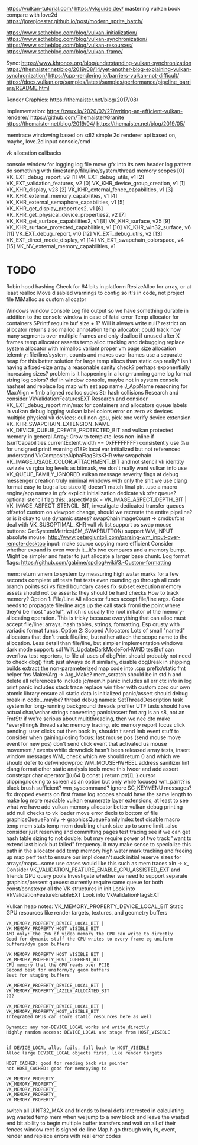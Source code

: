 https://vulkan-tutorial.com/
https://vkguide.dev/
mastering vulkan book
compare with love2d
https://jorenjoestar.github.io/post/modern_sprite_batch/

https://www.sctheblog.com/blog/vulkan-initialization/
https://www.sctheblog.com/blog/vulkan-synchronization/
https://www.sctheblog.com/blog/vulkan-resources/
https://www.sctheblog.com/blog/vulkan-frame/

Sync:
https://www.khronos.org/blog/understanding-vulkan-synchronization
https://themaister.net/blog/2019/08/14/yet-another-blog-explaining-vulkan-synchronization/
https://cpp-rendering.io/barriers-vulkan-not-difficult/
https://docs.vulkan.org/samples/latest/samples/performance/pipeline_barriers/README.html

Render Graphics:
https://themaister.net/blog/2017/08/

Implementation:
https://zeux.io/2020/02/27/writing-an-efficient-vulkan-renderer/
https://github.com/Themaister/Granite
https://themaister.net/blog/2019/04/
https://themaister.net/blog/2019/05/


memtrace
windowing based on sdl2
simple 2d renderer api based on, maybe, love.2d
input
console/cmd

vk allocation callbacks

console window for logging
log file
move gfx into its own header
log pattern
do something with timestamp/file/line/system/thread
memory scopes
    [0] VK_EXT_debug_report, v9
    [1] VK_EXT_debug_utils, v1
    [2] VK_EXT_validation_features, v2
[0] VK_KHR_device_group_creation, v1
[1] VK_KHR_display, v23
[2] VK_KHR_external_fence_capabilities, v1
[3] VK_KHR_external_memory_capabilities, v1
[4] VK_KHR_external_semaphore_capabilities, v1
[5] VK_KHR_get_display_properties2, v1
[6] VK_KHR_get_physical_device_properties2, v2
[7] VK_KHR_get_surface_capabilities2, v1
[8] VK_KHR_surface, v25
[9] VK_KHR_surface_protected_capabilities, v1
[10] VK_KHR_win32_surface, v6
[11] VK_EXT_debug_report, v10
[12] VK_EXT_debug_utils, v2
[13] VK_EXT_direct_mode_display, v1
[14] VK_EXT_swapchain_colorspace, v4
[15] VK_NV_external_memory_capabilities, v1

# TODO
Robin hood hashing
Check for 64 bits in platform
ResizeAlloc for array, or at least realloc
Move disabled warnings to config so it's in code, not project file
MiMalloc as custom allocator

Windows window console
Log file output so we have something durable in addition to the console window in case of fatal error
Temp allocator for containers
SPrintf require buf size + 1? Will it always write null?
restrict on allocator returns
	also malloc annotation
temp allocator: could track how many segments over multiple frames and only dealloc if unused after X frames
temp allocator asserts
temp alloc tracking and debugging
replace system allocator with mimalloc variant
proper vm page size
allocation telemtry: file/line/system, counts and maxes over frames
	use a separate heap for this
better solution for large temp allocs than static cap
	really? isn't having a fixed-size array a reasonable sanity check? perhaps exponentially increasing sizes?
	problem is it happening in a long-running game
log format string
log colors? def in window console, maybe not in system console
hashset and replace log map with set
app name J_AppName
reasoning for MaxAlign = 1mb
aligned realloc sucks
Str hash collisions
Research and consider VkValidationFeaturesEXT
Research and consider VK_EXT_debug_report
min/max for containers and allocators
queue labels in vulkan debug logging
vulkan label colors
error on zero vk devices
multiple physical vk devices: cull non-gpu, pick one
verify device extension VK_KHR_SWAPCHAIN_EXTENSION_NAME
VK_DEVICE_QUEUE_CREATE_PROTECTED_BIT and vulkan protected memory in general
Array::Grow to template-less non-inline
if (surfCapabilities.currentExtent.width == 0xFFFFFFFF)
consistently use %u for unsigned printf
warning 4189: local var initialized but not referenced
understand VkCompositeAlphaFlagBitsKHR
why swapchain VK_IMAGE_USAGE_COLOR_ATTACHMENT_BIT and not stencil
vk identity swizzle vs rgba
log levels as bitmask, we don't really want vulkan info
use VK_QUEUE_FAMILY_IGNORED
vulkan message severity flags at debug messenger creation
truly minimal windows with only the shit we use
clang format
easy to bug: alloc sizeof() doesn't match final ptr...use a macro
engine/app names in gfx
explicit initialization
dedicate vk xfer queue?
optional stencil
flag this: .aspectMask     = VK_IMAGE_ASPECT_DEPTH_BIT | VK_IMAGE_ASPECT_STENCIL_BIT,
investigate dedicated transfer queues
offsetof custom
on viewport change, should we recreate the entire pipeline? or is it okay to use dynamic states?
swapChainImageCount -> cmdbufcnt
deal with VK_SUBOPTIMAL_KHR
vull vk list
support os swap mouse buttons: GetSystemMetrics(SM_SWAPBUTTON)
support WM_INPUT absolute mouse: http://www.petergiuntoli.com/parsing-wm_input-over-remote-desktop
input: make source copying more efficient
Consider whether expand is even worth it...it's two compares and a memory bump. Might be simpler and faster to just allocate a larger base chunk.
Log format flags: https://github.com/gabime/spdlog/wiki/3.-Custom-formatting








mem: return vmem to system by measuring high water marks for a few seconds
complete utf tests
fmt tests
	even rounding
	go through all code branch points
	sci vs fixed boundary cases
fix subset execution
memory assets should not be asserts: they should be hard checks
How to track memory?
Option 1: File/Line
All allocator funcs accept file/line args. Code needs to propagate file/line args up the call stack fromi the point where they'd be most "useful", which is usually the root initiator of the memory-allocating operation.
This is tricky because everything that can alloc must accept file/line: arrays, hash tables, strings, formatting. Esp crusty with variadic format funcs.
Option 2: Scoped Allocators
Lots of small "named" allocators that don't track file/line, but rather attach the scope name to the allocation.
Less detail than file/line, but simpler implementation
windows dark mode support: sdl WIN_UpdateDarkModeForHWND
testBuf can overflow
test reporters, to file
all uses of dbgPrint should probably not need to check dbg() first: just always do it
similarly, disable dbgBreak in shipping builds
extract the non-parameterized map code into .cpp
prefix/static fmt helper fns
MakeVArg -> Arg_Make?
mem_scratch should be in std.h and delete all references to include jc/mem.h
panic includes all err ctx info in log print
panic includes stack trace
replace win fiber with custom coro
our own atomic library
ensure all static data is initialized
panic/assert should debug break in code...maybe?
thread debug names: SetThreadDescription
task system for long-running background threads
profiler
UTF tests should have actual char/wchar strings converting
panic/assert fmt arg is an s8, not an FmtStr
if we're serious about multithreading, then we nee dto make *everything& thread safe: memory tracing, etc
memory report
focus click pending: user clicks out then back in, shouldn't send lmb event
stuff to consider when gaining/losing focus:
	last mouse pos (send mouse move event for new pos)
	don't send click event that activated us
	mouse movement / events while downclick hasn't been released
array tests, insert
window messages WM_ check which we should return 0 and which we should defer to defwindowproc
WM_MOUSEHWHEEL
address sanitizer
lint
clang format
other static analysis tools
move this lwoer and add assert	constexpr char operator[](u64 i) const { return ptr[i]; }
cursor clipping/locking to screen as an option but only while focused
wm_paint? is black brush sufficient?
wm_syscommand? ignore SC_KEYMENU messages?
fix dropped events on first frame
log scopes should have the same length to make log more readable
vulkan enumerate layer extensions, at least to see what we have
add vulkan memory allocator
better vulkan debug printing
add null checks to vk loader
move error decls to bottom of file
graphicsQueueFamily -> graphicsQueueFamilyIndex
test disable macro
temp mem stats
temp mem doubling chunk size up to some limit...also consider just reserving and committing pages
test tracing
see if we can get hash table sizing to not double: but may require power of two
track "want to extend last block but failed" frequency. it may make sense to specialize this path in the allocator
add temp memory high water mark tracking and freeing up
map perf test to ensure our impl doesn't suck
initial reserve sizes for arrays/maps...some use cases would like this such as mem traces
xIn -> x_
Consider VK_VALIDATION_FEATURE_ENABLE_GPU_ASSISTED_EXT and friends
GPU query pools
Investigate whether we need to support separate graphics/present queues: currently require same queue for both
const/constexpr all the VK structures in init
Look into VkValidationFeatureEnableEXT
Look into VkValidationFlagsEXT

Vulkan heap notes:
	VK_MEMORY_PROPERTY_DEVICE_LOCAL_BIT
	Static GPU resources like render targets, textures, and geometry buffers

	VK_MEMORY_PROPERTY_DEVICE_LOCAL_BIT | VK_MEMORY_PROPERTY_HOST_VISIBLE_BIT
	AMD only: the 256 of video memory the CPU can write to directly
	Good for dynamic stuff the CPU writes to every frame eg uniform buffers/dyn geom buffers

	VK_MEMORY_PROPERTY_HOST_VISIBLE_BIT | VK_MEMORY_PROPERTY_HOST_COHERENT_BIT
	CPU memory that the GPU reads over PCIE
	Second best for uniform/dy geom buffers
	Best for staging buffers

	VK_MEMORY_PROPERTY_DEVICE_LOCAL_BIT | VK_MEMORY_PROPERTY_LAZILY_ALLOCATED_BIT
	???

	VK_MEMORY_PROPERTY_DEVICE_LOCAL_BIT | VK_MEMORY_PROPERTY_HOST_VISIBLE_BIT
	Integrated GPUs can store static resources here as well

	Dynamic: any non-DEVICE_LOCAL works and write directly
	Highly random access: DEVICE_LOCAL and stage from HOST_VISIBLE


	if DEVICE_LOCAL alloc fails, fall back to HOST_VISIBLE
	Alloc large DEVICE_LOCAL objects first, like render targets

	HOST_CACHED: good for reading back via pointer
	not HOST_CACHED: good for memcpying to

	VK_MEMORY_PROPERTY_
	VK_MEMORY_PROPERTY_
	VK_MEMORY_PROPERTY_
	VK_MEMORY_PROPERTY_
	VK_MEMORY_PROPERTY_
switch all UINT32_MAX and friends to local defs
Interested in calculating avg wasted temp mem when we jump to a new block and leave the wasted end bit
ability to begin multiple buffer transfers and wait on all of their fences
window rect is signed
de-line Map.h
go through win, fs, event, render and replace errors with real error codes